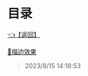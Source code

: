 # 目录  


[👈【返回】](/--目录--/Unity笔记/000一些特殊效果示例000/--目录--000一些特殊效果示例000)  


[📜描边效果](/Unity笔记/000一些特殊效果示例000/描边效果/描边效果)  







> 2023/8/15 14:18:53
